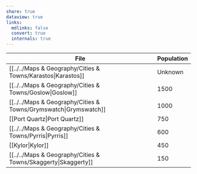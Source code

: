 ```yaml
---
share: true
dataview: true
links:
  mdlinks: false
  convert: true
  internals: true
---
```


| File                                                                        | Population |
| --------------------------------------------------------------------------- | ---------- |
| [[../../Maps & Geography/Cities & Towns/Karastos\|Karastos]]          | Unknown    |
| [[../../Maps & Geography/Cities & Towns/Goslow\|Goslow]]                | 1500       |
| [[../../Maps & Geography/Cities & Towns/Grymswatch\|Grymswatch]]    | 1000       |
| [[Port Quartz\|Port Quartz]] | 750        |
| [[../../Maps & Geography/Cities & Towns/Pyrris\|Pyrris]]                | 600        |
| [[Kylor\|Kylor]]                   | 450        |
| [[../../Maps & Geography/Cities & Towns/Skaggerty\|Skaggerty]]       | 150        |
